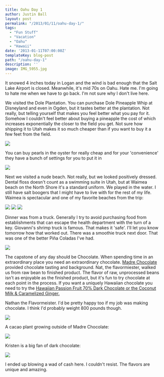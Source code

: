 ```yaml
---
title: Oahu Day 1
author: Justin Ball
layout: post
permalink: "/2013/01/11/oahu-day-1/"
tags:
  - "Fun Stuff"
  - "Vacation"
  - "Oahu"
  - "Hawaii"
date: '2013-01-11T07:00:00Z'
templateKey: blog-post
path: "/oahu-day-1"
description: ''
image: IMG_5955.jpg
---
```


It snowed 4 inches today in Logan and the wind is bad enough that the Salt Lake Airport is closed. Meanwhile, it's mid 70s on Oahu. Hate me. I'm going to hate me when we have to go back. I'm not sure why I don't live here.

We visited the Dole Plantation. You can purchase Dole Pineapple Whip at Disneyland and even in Ogden, but it tastes better at the plantation. Not really, but telling yourself that makes you feel better what you pay for it. Somehow I couldn't feel better about buying a pineapple the cost of which increases exponentially the closer to the field you get. Not sure how shipping it to Utah makes it so much cheaper than if you want to buy it a few feet from the field.


 <img class="scale-image" src="IMG_5955.jpg" />

You can buy pearls in the oyster for really cheap and for your 'convenience' they have a bunch of settings for you to put it in


 <img class="scale-image" src="IMG_5947.jpg" />

Next we visited a nude beach. Not really, but we looked positively dressed. Dental floss doesn't count as a swimming suite in Utah, but at Waimea beach on the North Shore it's a standard uniform. We played in the water. I still have salt boogers that I might have to live with for the rest of my life. Waimea is spectacular and one of my favorite beaches from the trip:


 <img class="scale-image" src="IMG_6018.jpg" />
 <img class="scale-image" src="IMG_5973.jpg" />
 <img class="scale-image" src="IMG_6006.jpg" />

Dinner was from a truck. Generally I try to avoid purchasing food from establishments that can escape the health department with the turn of a key. Giovanni's shrimp truck is famous. That makes it 'safe'. I'll let you know tomorrow how that worked out. There was a smoothie truck next door. That was one of the better Piña Coladas I've had.


 <img class="scale-image" src="IMG_1470.jpg" />

The capstone of any day should be Chocolate. When spending time in an extraordinary place you need an extraordinary chocolate. [Madre Chocolate][7] provided chocolate tasting and background. Nat, the flavormiester, walked us from raw bean to finished product. The flavor of raw, unprocessed beans isn't as enjoyable as the finished product, but it's fun to try chocolate at each point in the process. If you want a uniquely Hawaiian chocolate you need to try the [Hawaiian Passion Fruit 70% Dark Chocolate or the Coconut Milk & Caramelized Ginger.][8]

 [7]: http://madrechocolate.com/Home.html
 [8]: http://madrechocolate.com/Shop.html

Nathan the Flavormeister. I'd be pretty happy too if my job was making chocolate. I think I'd probably weight 800 pounds though.


 <img class="scale-image" src="IMG_1478.jpg" />

A cacao plant growing outside of Madre Chocolate:


 <img class="scale-image" src="IMG_6035.jpg" />

Kristen is a big fan of dark chocolate:


 <img class="scale-image" src="IMG_1471.jpg" />

I ended up blowing a wad of cash here. I couldn't resist. The flavors are unique and amazing.
